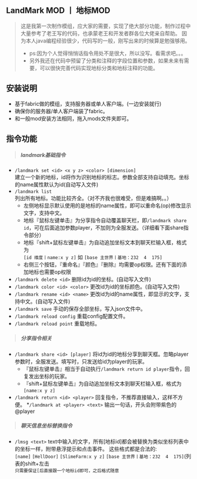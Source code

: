 ## LandMark MOD 丨 地标MOD

>这是我第一次制作模组，应大家的需要，实现了绝大部分功能，制作过程中大量参考了老王写的代码，也承蒙老王和开发者群各位大佬亲自帮助。
因为本人java编程经验很少，代码写的一般，刚写出来的时候算是勉强够用。
>* ps:因为个人觉得悄悄话指令用处不是很大，所以没写。看需求吧。。。
>* 另外我还在代码中预留了分类和注释的字段位置和参数，如果未来有需要，可以很快完善代码实现地标分类和地标注释的功能。
## 安装说明  
* 基于fabric做的模组，支持服务器或单人客户端。(一边安装就行)  
* 确保你的服务器/单人客户端装了fabric。  
* 和一般mod安装方法相同，拖入mods文件夹即可。  
## 指令功能  
>##### landmark基础指令  
* `/landmark set <id> <x y z> <color> [dimension]`  
建立一个新的地标，id将作为识别地标的标志。参数全部支持自动填充。坐标的name属性默认为id(自动写入文件)
* `/landmark list`  
列出所有地标。功能比较齐全。（对不齐我也很难受，但是难搞啊。。）
  * 左侧地标显示默认使用的是地标的name属性，即可以重命名(op)修改显示文字，支持中文。
  * 地标『鼠标左键单击』为分享指令自动覆盖聊天栏，即`/landmark share id`，可在后面追加参数player，不加则为全服发送。（详细看下面share指令部分）
  * 地标『shift+鼠标左键单击』为自动追加坐标文本到聊天栏输入框，格式为  
  `[id 维度丨name:x y z]` 如 `[base 主世界丨基地：232  4  175]`
  * 右侧三个按钮，『重命名』『颜色』『删除』均需要op权限。还有下面的添加地标也需要op权限
* `/landmark delete <id>`
删除id为id的坐标。(自动写入文件)
* `/landmark color <id> <color>`
更改id为id的坐标颜色。(自动写入文件)
* `/landmark rename <id> <name>`
更改id为id的name属性，即显示的文字，支持中文。(自动写入文件)
* `/landmark save`
手动的保存全部坐标，写入json文件中。
* `/landmark reload config`
重载config配置文件。
* `/landmark reload point`
重载地标。  
>##### 分享指令相关
* `/landmark share <id> [player]`
将id为id的地标分享到聊天框。忽略player参数时，全服发送。填写时，只发送给id为player的玩家。
  * 『鼠标左键单击』相当于自动执行`/landmark return id player`指令，回复发出坐标的玩家。
  * 『shift+鼠标左键单击』为自动追加坐标文本到聊天栏输入框，格式为`[name:x y z]`
* `/landmark return <id> <player>`
回复指令，不推荐直接输入，这样不方便。
*`/landmark at <player> <text>`
输出一句话，开头会附带紫色的@player  
>##### 聊天信息坐标替换指令
* `/lmsg <text>`
text中输入的文字，所有[地标id]都会被替换为类似坐标列表中的坐标一样，附带悬浮提示和点击事件。
这些格式都是合法的:  
`[name]`  `[HellDoor]`  `[SlimeFarm:x y z]`   `[base 主世界丨基地：232  4  175]`(列表的shift+左击  
`只需要保证[后直接跟一个地标id即可，之后格式随意`
